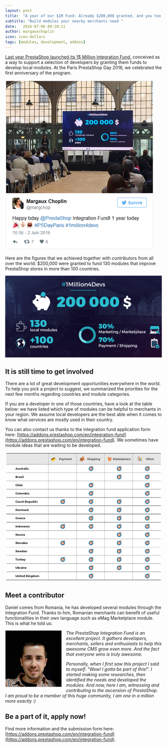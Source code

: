 ```yaml
---
layout: post
title:  "A year of our $1M Fund: Already $200,000 granted, and you too can be a part of it!"
subtitle: "Build modules your nearby merchants need "
date:   2016-07-06 09:10:11
author: margauxchoplin
icon: icon-dollars
tags: [modules, development, addons]
---
```


[Last year PrestaShop launched its 1$ Million Integration Fund](https://www.prestashop.com/blog/en/prestashop-launches-1000000-integration-fund-community/), conceived as a way to support a selection of developers by granting them funds to develop local modules. At the Paris PrestaShop Day 2016, we celebrated the first anniversary of the program. 

![Birthday tweet by Margaux](/assets/images/2016/07/fund_birthday_tweet.png)

Here are the figures that we achieved together with contributors from all over the world: $200,000 were granted to fund 130 modules that improve PrestaShop stores in more than 100 countries. 

![Statistics from a year of Integration fund](/assets/images/2016/07/fund_stats.png)

## It is still time to get involved

There are a lot of great development opportunities everywhere in the world. To help you pick a project to suggest, we summarized the priorities for the next few months regarding countries and module categories.

If you are a developer in one of those countries, have a look at the table below: we have listed which type of modules can be helpful to merchants in your region. We assume local developers are the best able when it comes to know what services are mostly used in their country.

You can also contact us thanks to the integration fund application form here: [https://addons.prestashop.com/en/integration-fund](https://addons.prestashop.com/en/integration-fund). We sometimes have module ideas that are waiting to be developed.

![Table of fund module ideas](/assets/images/2016/07/fund_table.png)

## Meet a contributor 

Daniel comes from Romania, he has developed several modules through the Integration Fund. Thanks to him, Romanian merchants can benefit of useful functionalities in their own language such as eMag Marketplace module. This is what he told us:

<img style="border: 1px solid #CCC; float: left; margin: 0 1em 1em 0;" width="180" height="180" src="/assets/images/2016/07/fund_daniel-patilea.jpg"> <i>The PrestaShop Integration Fund is an excellent project. It gathers developers, merchants, sellers and enthusiasts to help this awesome CMS grow even more. And the fact that everyone wins is truly awesome.

Personally, when I first saw this project I said to myself: "Wow! I gotta be part of this!". I started making some researches, then identified the needs and developed the modules. And now, here I am, witnessing and contributing to the ascension of PrestaShop.<br/>
I am proud to be a member of this huge community, I am one in a million more exactly :) </i>

## Be a part of it, apply now!

Find more information and the submission form here: [https://addons.prestashop.com/en/integration-fund](https://addons.prestashop.com/en/integration-fund).
